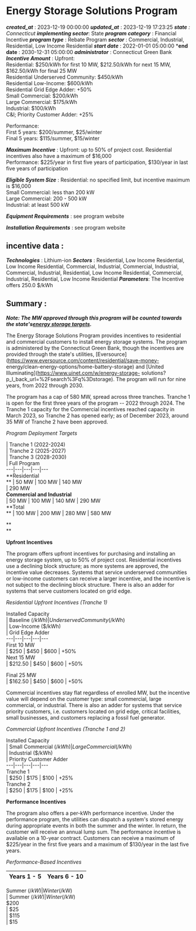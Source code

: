 # Energy Storage Solutions Program 
 ***created_at*** : 2023-12-19 00:00:00 
 ***updated_at*** : 2023-12-19 17:23:25 
 ***state** : Connecticut 
 **implementing sector***: State 
 ***program category*** : Financial Incentive 
 ***program type*** : Rebate Program 
 ***sector*** : Commercial, Industrial, Residential, Low Income Residential 
 ***start date*** : 2022-01-01 05:00:00 
 ***end date** : 2030-12-31 05:00:00 
 ***administrator*** : Connecticut Green Bank 
 ***Incentive Amount*** : Upfront:  
Residential: $250/kWh for first 10 MW, $212.50/kWh for next 15 MW, $162.50/kWh
for final 25 MW  
Residential Underserved Community: $450/kWh  
Residential Low-Income: $600/kWh  
Residential Grid Edge Adder: +50%  
Small Commercial: $200/kWh  
Large Commercial: $175/kWh  
Industrial: $100/kWh  
C&I; Priority Customer Adder: +25%  
  
Performance:  
First 5 years: $200/summer, $25/winter  
Final 5 years: $115/summer, $15/winter

 
 ***Maximum Incentive*** : Upfront: up to 50% of project cost. Residential incentives also have a maximum
of $16,000  
Performance: $225/year in first five years of participation, $130/year in last
five years of participation

 
 ***Eligible System Size*** : Residential: no specified limit, but incentive maximum is $16,000  
Small Commercial: less than 200 kW  
Large Commercial: 200 - 500 kW  
Industrial: at least 500 kW

 
 ***Equipment Requirements*** : see program website

 
 ***Installation Requirements*** : see program website

 
 ## incentive data : 
 ***Technologies*** : Lithium-ion 
 ***Sectors*** : Residential, Low Income Residential, Low Income Residential, Commercial, Industrial, Commercial, Industrial, Commercial, Industrial, Residential, Low Income Residential, Commercial, Industrial, Residential, Low Income Residential 
 ***Parameters***: The Incentive offers 250.0 $/kWh 
 
 ## Summary : 
 **_Note: The MW approved through this program will be counted towards the
state's[energy storage
targets](https://programs.dsireusa.org/system/program/detail/22422)._**  

The Energy Storage Solutions Program provides incentives to residential and
commercial customers to install energy storage systems. The program is
administered by the Connecticut Green Bank, though the incentives are provided
through the state's utilities,
[Eversource](https://www.eversource.com/content/residential/save-money-
energy/clean-energy-options/home-battery-storage) and [United
Illuminating](https://www.uinet.com/w/energy-storage-
solutions?p_l_back_url=%2Fsearch%3Fq%3Dstorage). The program will run for nine
years, from 2022 through 2030.

The program has a cap of 580 MW, spread across three tranches. Tranche 1 is
open for the first three years of the program -- 2022 through 2024. The
Tranche 1 capacity for the Commercial incentives reached capacity in March
2023, so Tranche 2 has opened early; as of December 2023, around 35 MW of
Tranche 2 have been approved.  

_Program Deployment Targets_

| Tranche 1 (2022-2024)  
|  Tranche 2 (2025-2027)  
|  Tranche 3 (2028-2030)  
| Full Program  
---|---|---|---|---  
**Residential  
** | 50 MW | 100 MW | 140 MW  
| 290 MW  
**Commercial and Industrial**  
| 50 MW | 100 MW | 140 MW | 290 MW  
**Total  
** | 100 MW | 200 MW | 280 MW | 580 MW  
  
**  
**

**Upfront Incentives**  

The program offers upfront incentives for purchasing and installing an energy
storage system, up to 50% of project cost. Residential incentives use a
declining block structure; as more systems are approved, the incentive value
decreases. Systems that service underserved communities or low-income
customers can receive a larger incentive, and the incentive is not subject to
the declining block structure. There is also an adder for systems that serve
customers located on grid edge.  

_Residential Upfront Incentives (Tranche 1)_  

Installed Capacity  
| Baseline ($/kWh)  
| Underserved Community ($/kWh)  
| Low-Income ($/kWh)  
| Grid Edge Adder  
---|---|---|---|---  
First 10 MW  
| $250 | $450 | $600 | +50%  
Next 15 MW  
| $212.50 | $450 | $600 | +50%  
  
Final 25 MW  
| $162.50 | $450 | $600 | +50%  
  
  

Commercial incentives stay flat regardless of enrolled MW, but the incentive
value will depend on the customer type: small commercial, large commercial, or
industrial. There is also an adder for systems that service priority
customers, i.e. customers located on grid edge, critical facilities, small
businesses, and customers replacing a fossil fuel generator.  

_Commercial Upfront Incentives (Tranche 1 and 2)_  

Installed Capacity  
| Small Commercial ($/kWh)  
| Large Commercial ($/kWh)  
| Industrial ($/kWh)  
| Priority Customer Adder  
---|---|---|---|---  
Tranche 1  
| $250 | $175 | $100 | +25%  
Tranche 2  
| $250 | $175 | $100 | +25%  
  
  
  

**Performance Incentives**

The program also offers a per-kWh performance incentive. Under the performance
program, the utilities can dispatch a system's stored energy during
appropriate events in both the summer and the winter. In return, the customer
will receive an annual lump sum. The performance incentive is available on a
10-year contract. Customers can receive a maximum of $225/year in the first
five years and a maximum of $130/year in the last five years.  

_Performance-Based Incentives_

Years 1 - 5 | Years 6 - 10  
---|---  
Summer ($/kW)  
| Winter ($/kW)  
| Summer ($/kW)  
| Winter ($/kW)  
$200  
| $25  
| $115  
| $15

 
 